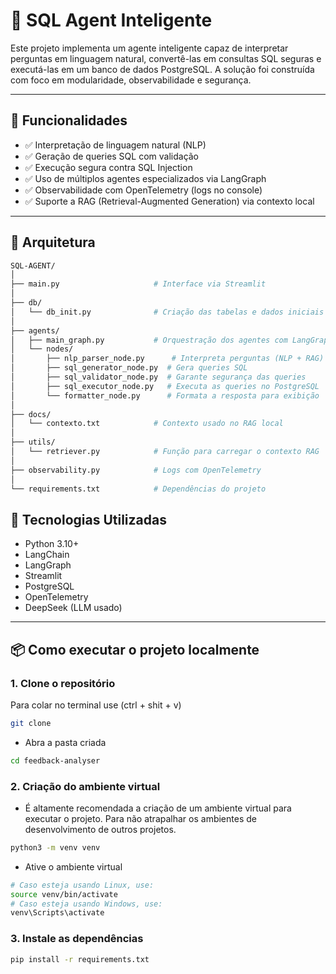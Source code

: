# 🧠 SQL Agent Inteligente

Este projeto implementa um agente inteligente capaz de interpretar perguntas em linguagem natural, convertê-las em consultas SQL seguras e executá-las em um banco de dados PostgreSQL. A solução foi construída com foco em modularidade, observabilidade e segurança.

---

## 🚀 Funcionalidades

- ✅ Interpretação de linguagem natural (NLP)
- ✅ Geração de queries SQL com validação
- ✅ Execução segura contra SQL Injection
- ✅ Uso de múltiplos agentes especializados via LangGraph
- ✅ Observabilidade com OpenTelemetry (logs no console)
- ✅ Suporte a RAG (Retrieval-Augmented Generation) via contexto local

---

## 🧱 Arquitetura

```bash
SQL-AGENT/
│
├── main.py                     # Interface via Streamlit
│
├── db/
│   └── db_init.py              # Criação das tabelas e dados iniciais
│
├── agents/
│   ├── main_graph.py           # Orquestração dos agentes com LangGraph
│   └── nodes/
│       ├── nlp_parser_node.py      # Interpreta perguntas (NLP + RAG)
│       ├── sql_generator_node.py  # Gera queries SQL
│       ├── sql_validator_node.py  # Garante segurança das queries
│       ├── sql_executor_node.py   # Executa as queries no PostgreSQL
│       └── formatter_node.py      # Formata a resposta para exibição
│
├── docs/
│   └── contexto.txt            # Contexto usado no RAG local
│
├── utils/
│   └── retriever.py            # Função para carregar o contexto RAG
│
├── observability.py            # Logs com OpenTelemetry
│
└── requirements.txt            # Dependências do projeto
```

## 🚀 Tecnologias Utilizadas

- Python 3.10+
- LangChain
- LangGraph
- Streamlit
- PostgreSQL
- OpenTelemetry
- DeepSeek (LLM usado)

---

## 📦 Como executar o projeto localmente

### 1. Clone o repositório
Para colar no terminal use (ctrl + shit + v)
```bash
git clone
```

- Abra a pasta criada
```bash
cd feedback-analyser
```


### 2. Criação do ambiente virtual
- É altamente recomendada a criação de um ambiente virtual para executar o projeto. Para não atrapalhar os ambientes de desenvolvimento de outros projetos.
```bash
python3 -m venv venv 
```

- Ative o ambiente virtual
```bash
# Caso esteja usando Linux, use:
source venv/bin/activate  
# Caso esteja usando Windows, use: 
venv\Scripts\activate
```

### 3. Instale as dependências
```bash
pip install -r requirements.txt
```
